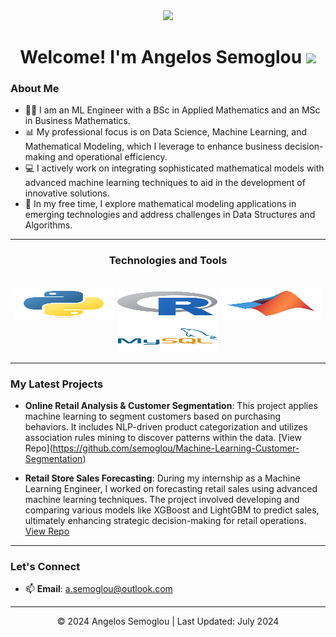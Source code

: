 <div id="header" align="center">
  <img src="https://media.giphy.com/media/dWesBcTLavkZuG35MI/giphy.gif" width="370"/> 
</div>

<h1>
  <div align="center"> Welcome! I'm Angelos Semoglou
    <img src="https://media.giphy.com/media/hvRJCLFzcasrR4ia7z/giphy.gif" width="30px"/>
  </h1>

### About Me 
- :man_student: I am an ML Engineer with a BSc in Applied Mathematics and an MSc in Business Mathematics.
- 📊 My professional focus is on Data Science, Machine Learning, and Mathematical Modeling, which I leverage to enhance business decision-making and operational efficiency.
- 💻 I actively work on integrating sophisticated mathematical models with advanced machine learning techniques to aid in the development of innovative solutions.
- 🔬 In my free time, I explore mathematical modeling applications in emerging technologies and address challenges in Data Structures and Algorithms.

***

<div align="center">
    <h3>Technologies and Tools</h3>
    <br>
    <img src="https://raw.githubusercontent.com/devicons/devicon/master/icons/python/python-original.svg" alt="Python" title="Python" height="50" width="160" style="margin-right: 2px;"/>
    <img src="https://raw.githubusercontent.com/devicons/devicon/master/icons/r/r-original.svg" alt="R" title="R" height="50" width="160" style="margin-right: 2px;"/>
    <img src="https://raw.githubusercontent.com/devicons/devicon/master/icons/matlab/matlab-original.svg" alt="MATLAB" title="MATLAB" height="50" width="160" style="margin-right: 2px;"/>
    <img src="https://raw.githubusercontent.com/devicons/devicon/master/icons/mysql/mysql-original-wordmark.svg" alt="MySQL" title="MySQL" height="50" width="160"/>
</div>

***

### My Latest Projects

- **Online Retail Analysis & Customer Segmentation**: This project applies machine learning to segment customers based on purchasing behaviors. It includes NLP-driven product categorization and utilizes association rules mining to discover patterns within the data. \[View Repo](https://github.com/semoglou/Machine-Learning-Customer-Segmentation)

- **Retail Store Sales Forecasting**: During my internship as a Machine Learning Engineer, I worked on forecasting retail sales using advanced machine learning techniques. The project involved developing and comparing various models like XGBoost and LightGBM to predict sales, ultimately enhancing strategic decision-making for retail operations. [View Repo](https://github.com/semoglou/Retail-Store-Sales-Forecasting)

***

### Let's Connect
- 📫 **Email**: [a.semoglou@outlook.com](mailto:a.semoglou@outlook.com)

</div>

<footer>
  <hr>
  <p align="center">© 2024 Angelos Semoglou | Last Updated: July 2024</p>
</footer>
